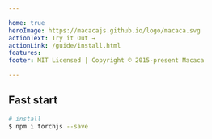 ```yaml
---

home: true
heroImage: https://macacajs.github.io/logo/macaca.svg
actionText: Try it Out →
actionLink: /guide/install.html
features:
footer: MIT Licensed | Copyright © 2015-present Macaca

---
```


## Fast start

```bash
# install
$ npm i torchjs --save
```
